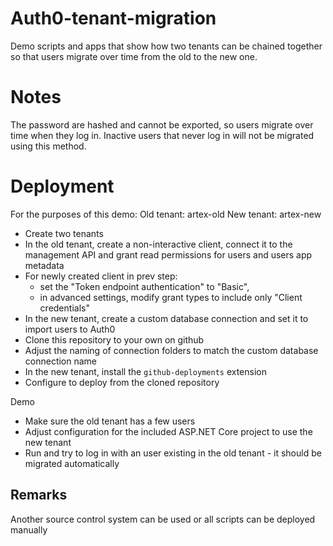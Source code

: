 # Auth0-tenant-migration

Demo scripts and apps that show how two tenants can be chained together so that users migrate over time from the old to the new one.

# Notes

The password are hashed and cannot be exported, so users migrate over time when they log in. Inactive users that never log in will not be migrated using this method.

# Deployment

For the purposes of this demo:
Old tenant: artex-old
New tenant: artex-new

* Create two tenants
* In the old tenant, create a non-interactive client, connect it to the management API and grant read permissions for users and users app metadata
* For newly created client in prev step:
	* set the "Token endpoint authentication" to "Basic",
	* in advanced settings, modify grant types to include only "Client credentials"
* In the new tenant, create a custom database connection and set it to import users to Auth0
* Clone this repository to your own on github
* Adjust the naming of connection folders to match the custom database connection name
* In the new tenant, install the `github-deployments` extension
* Configure to deploy from the cloned repository

Demo

* Make sure the old tenant has a few users
* Adjust configuration for the included ASP.NET Core project to use the new tenant
* Run and try to log in with an user existing in the old tenant - it should be migrated automatically

## Remarks

Another source control system can be used or all scripts can be deployed manually